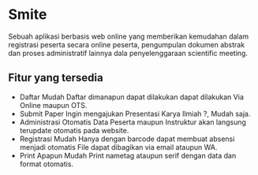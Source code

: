 # Smite
Sebuah aplikasi berbasis web online yang memberikan kemudahan dalam registrasi peserta secara online peserta, pengumpulan dokumen abstrak dan  proses administratif lainnya dala penyelenggaraan scientific meeting. 
## Fitur yang tersedia
- Daftar Mudah
Daftar dimanapun dapat dilakukan dapat dilakukan Via Online maupun OTS.
- Submit Paper
Ingin mengajukan Presentasi Karya Ilmiah ?, Mudah saja.
- Administrasi Otomatis
Data Peserta maupun Instruktur akan langsung terupdate otomatis pada website.
- Registrasi Mudah
Hanya dengan barcode dapat membuat absensi menjadi otomatis File dapat dibagikan via email ataupun WA.
- Print Apapun Mudah
Print nametag ataupun serif dengan data dan format otomatis.
